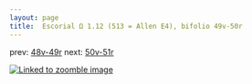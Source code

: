 ```yaml
---
layout: page
title:  Escorial Ω 1.12 (513 = Allen E4), bifolio 49v-50r
---
```


prev: [48v-49r](../48v-49r/) next: [50v-51r](../50v-51r/)



[![Linked to zoomble image](http://www.homermultitext.org/iipsrv?IIIF=/project/homer/pyramidal/deepzoom/hmt/e3bifolio/v1/E3_49v_50r.tif/full/2000,/0/default.jpg)](http://www.homermultitext.org/ict2/?urn=urn:cite2:hmt:e3bifolio.v1:E3_49v_50r)

